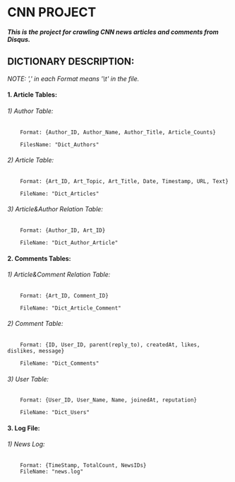 # CNN PROJECT

**_This is the project for crawling CNN news articles and comments from Disqus._**

## DICTIONARY DESCRIPTION:

*NOTE: ',' in each Format means '\t' in the file.*

#### 1. Article Tables:

###### 1) Author Table:

        Format: {Author_ID, Author_Name, Author_Title, Article_Counts}

        FilesName: "Dict_Authors"

###### 2) Article Table:

        Format: {Art_ID, Art_Topic, Art_Title, Date, Timestamp, URL, Text}

        FileName: "Dict_Articles"

###### 3) Article&Author Relation Table:

        Format: {Author_ID, Art_ID}

        FileName: "Dict_Author_Article"

#### 2. Comments Tables:

###### 1) Article&Comment Relation Table:

        Format: {Art_ID, Comment_ID}

        FileName: "Dict_Article_Comment"

###### 2) Comment Table:

        Format: {ID, User_ID, parent(reply_to), createdAt, likes, dislikes, message}

        FileName: "Dict_Comments"

###### 3) User Table:

        Format: {User_ID, User_Name, Name, joinedAt, reputation}

        FileName: "Dict_Users"


#### 3. Log File:

###### 1) News Log:
        Format: {TimeStamp, TotalCount, NewsIDs}
        FileName: "news.log"

